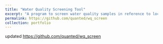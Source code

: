 ```yaml
---
title: "Water Quality Screening Tool"
excerpt: "A program to screen water quality samples in reference to location-based criteria (currently only metals in SW USA) <br/><img src='/images/500x300.png'>"
permalink: https://github.com/quanted/wq_screen
collection: portfolio
---
```

updated
https://github.com/quanted/wq_screen
